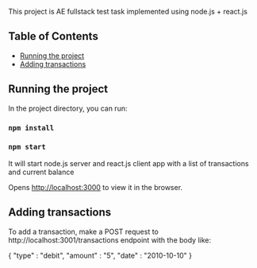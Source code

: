 This project is AE fullstack test task implemented using node.js + react.js

## Table of Contents

- [Running the project](#running-the-project)
- [Adding transactions](#adding-transactions)

## Running the project

In the project directory, you can run:

### `npm install`
### `npm start`

It will start node.js server and react.js client app with a list of transactions and current balance

Opens [http://localhost:3000](http://localhost:3000) to view it in the browser.

## Adding transactions

To add a transaction, make a POST request to http://localhost:3001/transactions endpoint with the body like:

{
  "type" : "debit",
  "amount" : "5",
  "date" : "2010-10-10"
}